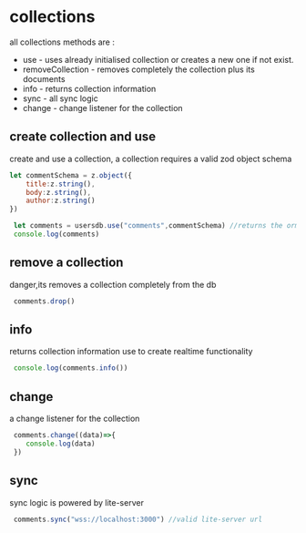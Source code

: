 # collections
all collections methods are :
* use - uses already initialised collection or creates a new one if not exist.
* removeCollection - removes completely the collection plus its documents
* info - returns collection information
* sync - all sync logic
* change - change listener for the collection

## create collection and use
create and use a collection,
a collection requires a  valid zod object schema

```js
let commentSchema = z.object({
    title:z.string(),
    body:z.string(),
    author:z.string()
})

 let comments = usersdb.use("comments",commentSchema) //returns the orm here
 console.log(comments)
```
## remove a collection
danger,its removes a collection completely from the db

```js
 comments.drop()
```
## info
returns collection information
use to create realtime functionality
```js
 console.log(comments.info())
```
## change
a change listener for the collection
```js
 comments.change((data)=>{
    console.log(data)
 })
```
## sync
sync logic is powered by lite-server

```js
 comments.sync("wss://localhost:3000") //valid lite-server url
```

